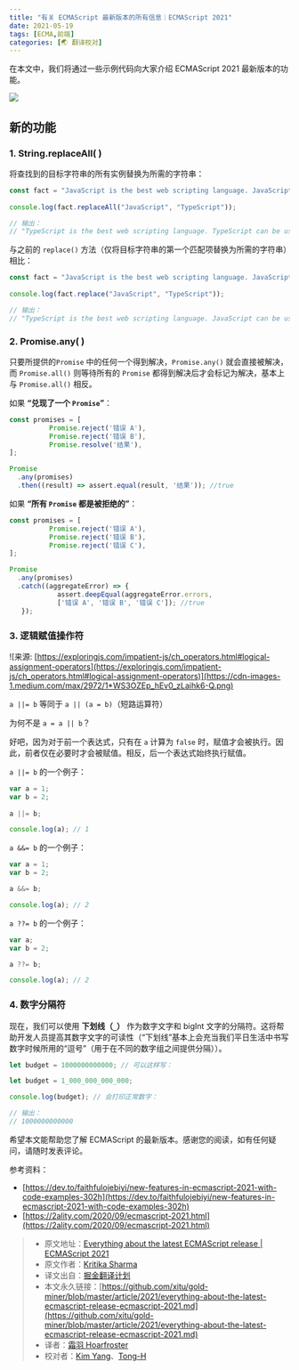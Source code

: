 ```yaml
---
title: "有关 ECMAScript 最新版本的所有信息｜ECMAScript 2021"
date: 2021-05-19
tags: [ECMA,前端]
categories: [🌏 翻译校对]
---
```


在本文中，我们将通过一些示例代码向大家介绍 ECMAScript 2021 最新版本的功能。

![](https://cdn-images-1.medium.com/max/2000/1*ex1pND6jnzW3Hj2vjRjaDA.jpeg)
<!-- more -->
## 新的功能

### 1. String.replaceAll( )

将查找到的目标字符串的所有实例替换为所需的字符串：

```js
const fact = "JavaScript is the best web scripting language. JavaScript can be used for both front end and backend";
 
console.log(fact.replaceAll("JavaScript", "TypeScript"));

// 输出：
// "TypeScript is the best web scripting language. TypeScript can be used for both front end and backend";
```

与之前的 `replace()` 方法（仅将目标字符串的第一个匹配项替换为所需的字符串）相比：

```js
const fact = "JavaScript is the best web scripting language. JavaScript can be used for both front end and backend";
 
console.log(fact.replace("JavaScript", "TypeScript"));

// 输出：
// "TypeScript is the best web scripting language. JavaScript can be used for both front end and backend";
```

### 2. Promise.any( )

只要所提供的`Promise` 中的任何一个得到解决，`Promise.any()` 就会直接被解决，而 `Promise.all()` 则等待所有的 `Promise` 都得到解决后才会标记为解决，基本上与 `Promise.all()` 相反。

如果 **“兑现了一个 `Promise`”**：

```js
const promises = [   
          Promise.reject('错误 A'),           
          Promise.reject('错误 B'),   
          Promise.resolve('结果'), 
]; 

Promise
  .any(promises)
  .then((result) => assert.equal(result, '结果')); //true
```

如果 **“所有 `Promise` 都是被拒绝的”**：

```js
const promises = [   
          Promise.reject('错误 A'),  
          Promise.reject('错误 B'),   
          Promise.reject('错误 C'), 
]; 

Promise
  .any(promises)   
  .catch((aggregateError) => {
            assert.deepEqual(aggregateError.errors, 
            ['错误 A', '错误 B', '错误 C']); //true
   });
```

### 3. 逻辑赋值操作符

![来源: [https://exploringjs.com/impatient-js/ch_operators.html#logical-assignment-operators](https://exploringjs.com/impatient-js/ch_operators.html#logical-assignment-operators)](https://cdn-images-1.medium.com/max/2972/1*WS3OZEp_hEv0_zLaihk6-Q.png)

`a ||= b` 等同于 `a || (a = b)`（短路运算符）

为何不是 `a = a || b`？

好吧，因为对于前一个表达式，只有在 `a` 计算为 `false` 时，赋值才会被执行。因此，前者仅在必要时才会被赋值。相反，后一个表达式始终执行赋值。

`a ||= b` 的一个例子：

```js
var a = 1;  
var b = 2;  
 
a ||= b;   

console.log(a); // 1
```

`a &&= b` 的一个例子：

```js
var a = 1; 
var b = 2; 

a &&= b; 

console.log(a); // 2
```

`a ??= b` 的一个例子：

```js
var a;  
var b = 2;   

a ??= b;   

console.log(a); // 2
```

### 4. 数字分隔符

现在，我们可以使用 **下划线（`_`）** 作为数字文字和 bigInt 文字的分隔符。这将帮助开发人员提高其数字文字的可读性（“下划线”基本上会充当我们平日生活中书写数字时候所用的“逗号”（用于在不同的数字组之间提供分隔））。


```js
let budget = 1000000000000; // 可以这样写：

let budget = 1_000_000_000_000; 

console.log(budget); // 会打印正常数字：

// 输出：
// 1000000000000
```

希望本文能帮助您了解 ECMAScript 的最新版本。感谢您的阅读，如有任何疑问，请随时发表评论。

参考资料：

* [https://dev.to/faithfulojebiyi/new-features-in-ecmascript-2021-with-code-examples-302h](https://dev.to/faithfulojebiyi/new-features-in-ecmascript-2021-with-code-examples-302h)
* [https://2ality.com/2020/09/ecmascript-2021.html](https://2ality.com/2020/09/ecmascript-2021.html)

> * 原文地址：[Everything about the latest ECMAScript release | ECMAScript 2021](https://levelup.gitconnected.com/everything-about-the-latest-ecmascript-release-ecmascript-2021-c011e817f41a)
> * 原文作者：[Kritika Sharma](https://medium.com/@kritikasharmablog)
> * 译文出自：[掘金翻译计划](https://github.com/xitu/gold-miner)
> * 本文永久链接：[https://github.com/xitu/gold-miner/blob/master/article/2021/everything-about-the-latest-ecmascript-release-ecmascript-2021.md](https://github.com/xitu/gold-miner/blob/master/article/2021/everything-about-the-latest-ecmascript-release-ecmascript-2021.md)
> * 译者：[霜羽 Hoarfroster](https://github.com/Hoarfroster)
> * 校对者：[Kim Yang](https://github.com/KimYangOfCat)、[Tong-H](https://github.com/Tong-H)